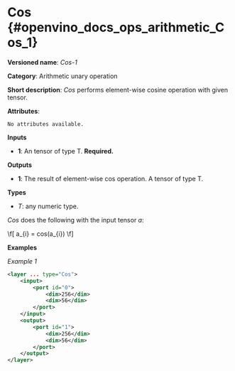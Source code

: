 # Cos {#openvino_docs_ops_arithmetic_Cos_1}

**Versioned name**: *Cos-1*

**Category**: Arithmetic unary operation 

**Short description**: *Cos* performs element-wise cosine operation with given tensor.

**Attributes**:

    No attributes available.

**Inputs**

* **1**: An tensor of type T. **Required.**

**Outputs**

* **1**: The result of element-wise cos operation. A tensor of type T.

**Types**

* *T*: any numeric type.

*Cos* does the following with the input tensor *a*:

\f[
a_{i} = cos(a_{i})
\f]

**Examples**

*Example 1*

```xml
<layer ... type="Cos">
    <input>
        <port id="0">
            <dim>256</dim>
            <dim>56</dim>
        </port>
    </input>
    <output>
        <port id="1">
            <dim>256</dim>
            <dim>56</dim>
        </port>
    </output>
</layer>
```
